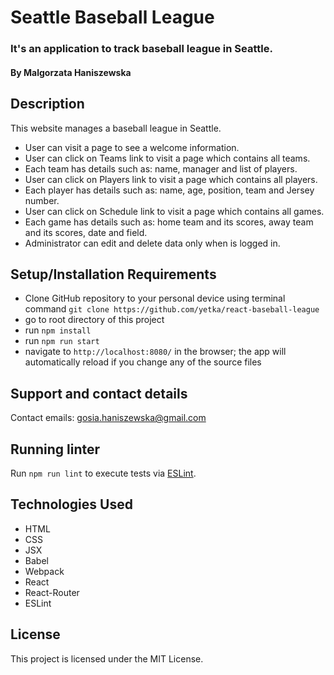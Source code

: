 # Seattle Baseball League

### It's an application to track baseball league in Seattle.

#### By Malgorzata Haniszewska

## Description

This website manages a baseball league in Seattle.
* User can visit a page to see a welcome information.
* User can click on Teams link to visit a page which contains all teams.
* Each team has details such as: name, manager and list of players.
* User can click on Players link to visit a page which contains all players.
* Each player has details such as: name, age, position, team and Jersey number.
* User can click on Schedule link to visit a page which contains all games.
* Each game has details such as: home team and its scores, away team and its scores, date and field.
* Administrator can edit and delete data only when is logged in.

## Setup/Installation Requirements

* Clone GitHub repository to your personal device using terminal command `git clone https://github.com/yetka/react-baseball-league`
* go to root directory of this project
* run `npm install`
* run `npm run start`
* navigate to `http://localhost:8080/` in the browser; the app will automatically reload if you change any of the source files

## Support and contact details

Contact emails: gosia.haniszewska@gmail.com

## Running linter

Run `npm run lint` to execute tests via [ESLint](https://eslint.org).

## Technologies Used

* HTML
* CSS
* JSX
* Babel
* Webpack
* React
* React-Router
* ESLint

## License

This project is licensed under the MIT License.
